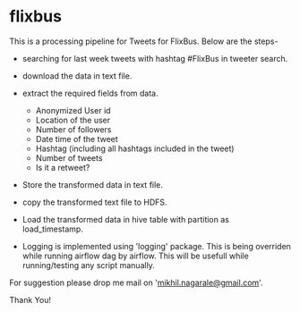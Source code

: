 # flixbus

This is a processing pipeline for Tweets for FlixBus. Below are the steps-

- searching for last week tweets with hashtag #FlixBus in tweeter search.
- download the data in text file.
- extract the required fields from data.
	- Anonymized User id 
	- Location of the user 
	- Number of followers 
	- Date time of the tweet 
	- Hashtag (including all hashtags included in the tweet) 
	- Number of tweets 
	- Is it a retweet? 
- Store the transformed data in text file.
- copy the transformed text file to HDFS.
- Load the transformed data in hive table with partition as load_timestamp.
	
- Logging is implemented using 'logging' package. This is being overriden while running airflow dag by airflow. 
  This will be usefull while running/testing any script manually.

For suggestion please drop me mail on 'mikhil.nagarale@gmail.com'.

Thank You!
